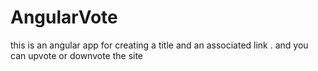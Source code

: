 # AngularVote

this is an angular app for creating a title and an associated link .
and you can upvote or downvote the site
